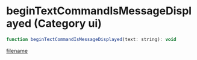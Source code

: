 # beginTextCommandIsMessageDisplayed (Category ui)

```js
function beginTextCommandIsMessageDisplayed(text: string): void
```

[filename](beginTextCommandIsMessageDisplayed_m.md ':include')